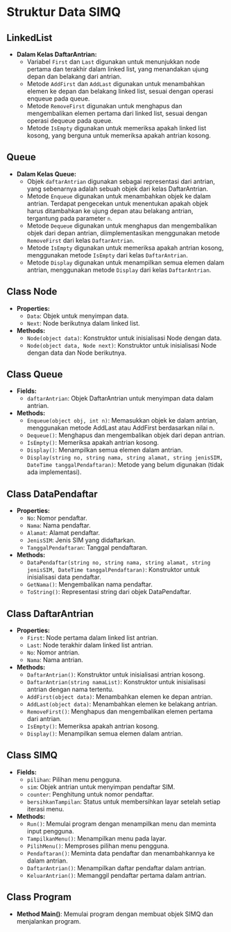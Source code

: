 # Struktur Data SIMQ

## LinkedList
- **Dalam Kelas DaftarAntrian:**
  - Variabel `First` dan `Last` digunakan untuk menunjukkan node pertama dan terakhir dalam linked list, yang menandakan ujung depan dan belakang dari antrian.
  - Metode `AddFirst` dan `AddLast` digunakan untuk menambahkan elemen ke depan dan belakang linked list, sesuai dengan operasi enqueue pada queue.
  - Metode `RemoveFirst` digunakan untuk menghapus dan mengembalikan elemen pertama dari linked list, sesuai dengan operasi dequeue pada queue.
  - Metode `IsEmpty` digunakan untuk memeriksa apakah linked list kosong, yang berguna untuk memeriksa apakah antrian kosong.

## Queue
- **Dalam Kelas Queue:**
  - Objek `daftarAntrian` digunakan sebagai representasi dari antrian, yang sebenarnya adalah sebuah objek dari kelas DaftarAntrian.
  - Metode `Enqueue` digunakan untuk menambahkan objek ke dalam antrian. Terdapat pengecekan untuk menentukan apakah objek harus ditambahkan ke ujung depan atau belakang antrian, tergantung pada parameter `n`.
  - Metode `Dequeue` digunakan untuk menghapus dan mengembalikan objek dari depan antrian, diimplementasikan menggunakan metode `RemoveFirst` dari kelas `DaftarAntrian`.
  - Metode `IsEmpty` digunakan untuk memeriksa apakah antrian kosong, menggunakan metode `IsEmpty` dari kelas `DaftarAntrian`.
  - Metode `Display` digunakan untuk menampilkan semua elemen dalam antrian, menggunakan metode `Display` dari kelas `DaftarAntrian`.
  
  
## Class Node
- **Properties:**
  - `Data`: Objek untuk menyimpan data.
  - `Next`: Node berikutnya dalam linked list.
- **Methods:**
  - `Node(object data)`: Konstruktor untuk inisialisasi Node dengan data.
  - `Node(object data, Node next)`: Konstruktor untuk inisialisasi Node dengan data dan Node berikutnya.

## Class Queue
- **Fields:**
  - `daftarAntrian`: Objek DaftarAntrian untuk menyimpan data dalam antrian.
- **Methods:**
  - `Enqueue(object obj, int n)`: Memasukkan objek ke dalam antrian, menggunakan metode AddLast atau AddFirst berdasarkan nilai n.
  - `Dequeue()`: Menghapus dan mengembalikan objek dari depan antrian.
  - `IsEmpty()`: Memeriksa apakah antrian kosong.
  - `Display()`: Menampilkan semua elemen dalam antrian.
  - `Display(string no, string nama, string alamat, string jenisSIM, DateTime tanggalPendaftaran)`: Metode yang belum digunakan (tidak ada implementasi).

## Class DataPendaftar
- **Properties:**
  - `No`: Nomor pendaftar.
  - `Nama`: Nama pendaftar.
  - `Alamat`: Alamat pendaftar.
  - `JenisSIM`: Jenis SIM yang didaftarkan.
  - `TanggalPendaftaran`: Tanggal pendaftaran.
- **Methods:**
  - `DataPendaftar(string no, string nama, string alamat, string jenisSIM, DateTime tanggalPendaftaran)`: Konstruktor untuk inisialisasi data pendaftar.
  - `GetNama()`: Mengembalikan nama pendaftar.
  - `ToString()`: Representasi string dari objek DataPendaftar.

## Class DaftarAntrian
- **Properties:**
  - `First`: Node pertama dalam linked list antrian.
  - `Last`: Node terakhir dalam linked list antrian.
  - `No`: Nomor antrian.
  - `Nama`: Nama antrian.
- **Methods:**
  - `DaftarAntrian()`: Konstruktor untuk inisialisasi antrian kosong.
  - `DaftarAntrian(string namaList)`: Konstruktor untuk inisialisasi antrian dengan nama tertentu.
  - `AddFirst(object data)`: Menambahkan elemen ke depan antrian.
  - `AddLast(object data)`: Menambahkan elemen ke belakang antrian.
  - `RemoveFirst()`: Menghapus dan mengembalikan elemen pertama dari antrian.
  - `IsEmpty()`: Memeriksa apakah antrian kosong.
  - `Display()`: Menampilkan semua elemen dalam antrian.

## Class SIMQ
- **Fields:**
  - `pilihan`: Pilihan menu pengguna.
  - `sim`: Objek antrian untuk menyimpan pendaftar SIM.
  - `counter`: Penghitung untuk nomor pendaftar.
  - `bersihkanTampilan`: Status untuk membersihkan layar setelah setiap iterasi menu.
- **Methods:**
  - `Run()`: Memulai program dengan menampilkan menu dan meminta input pengguna.
  - `TampilkanMenu()`: Menampilkan menu pada layar.
  - `PilihMenu()`: Memproses pilihan menu pengguna.
  - `Pendaftaran()`: Meminta data pendaftar dan menambahkannya ke dalam antrian.
  - `DaftarAntrian()`: Menampilkan daftar pendaftar dalam antrian.
  - `KeluarAntrian()`: Memanggil pendaftar pertama dalam antrian.

## Class Program
- **Method Main()**: Memulai program dengan membuat objek SIMQ dan menjalankan program.
